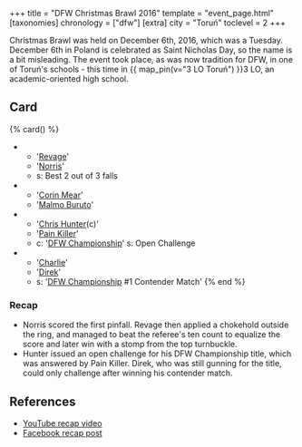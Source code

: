 +++
title = "DFW Christmas Brawl 2016"
template = "event_page.html"
[taxonomies]
chronology = ["dfw"]
[extra]
city = "Toruń"
toclevel = 2
+++

Christmas Brawl was held on December 6th, 2016, which was a Tuesday. December 6th in Poland is celebrated as Saint Nicholas Day, so the name is a bit misleading. The event took place, as was now tradition for DFW, in one of Toruń's schools - this time in {{ map_pin(v="3 LO Toruń") }}3 LO, an academic-oriented high school.

## Card

{% card() %}
- - '[Revage](@/w/rafael-kid.md)'
  - '[Norris](@/w/isnorr.md)'
  - s: Best 2 out of 3 falls
- - '[Corin Mear](@/w/corin-mear.md)'
  - '[Malmo Buruto](@/w/malmo-buruto.md)'
- - '[Chris Hunter](@/w/chris-hunter.md)(c)'
  - '[Pain Killer](@/w/pain-killer.md)'
  - c: '[DFW Championship](@/c/dfw-championship.md)'
    s: Open Challenge
- - '[Charlie](@/w/madman-charlie.md)'
  - '[Direk](@/w/direk.md)'
  - s: '[DFW Championship](@/c/dfw-championship.md) #1 Contender Match'
{% end %}

### Recap

* Norris scored the first pinfall. Revage then applied a chokehold outside the ring, and managed to beat the referee's ten count to equalize the score and later win with a stomp from the top turnbuckle.
* Hunter issued an open challenge for his DFW Championship title, which was answered by Pain Killer. Direk, who was still gunning for the title, could only challenge after winning his contender match.

## References

* [YouTube recap video](https://www.youtube.com/watch?v=2Z6laO3Fq8E)
* [Facebook recap post](https://www.facebook.com/DreamFactoryWrestling/posts/pfbid0XEhCbdnXJ3jhNtkPryh2yXvpVufw2Pp9KzW3CzotnQRLHbZzbr5yryBq8QUXhwypl)

